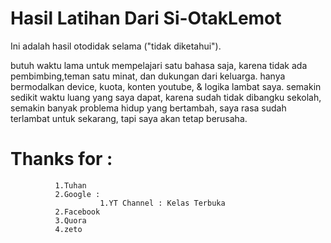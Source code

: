 # Hasil Latihan Dari Si-OtakLemot
Ini adalah hasil otodidak selama ("tidak diketahui").

butuh waktu lama untuk mempelajari satu bahasa saja, karena tidak ada pembimbing,teman satu minat,
dan dukungan dari keluarga.
hanya bermodalkan device, kuota, konten youtube, & logika lambat saya.
semakin sedikit waktu luang yang saya dapat, karena sudah tidak dibangku sekolah,
semakin banyak problema hidup yang bertambah,
saya rasa sudah terlambat untuk sekarang,
tapi saya akan tetap berusaha.


# Thanks for : 
              1.Tuhan
              2.Google :
                        1.YT Channel : Kelas Terbuka
              2.Facebook
              3.Quora
              4.zeto
